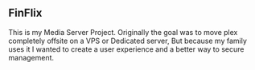 ## FinFlix
This is my Media Server Project. 
Originally the goal was to move plex completely offsite on a VPS or Dedicated server,
But because my family uses it I wanted to create a user experience and a better way to secure management.

